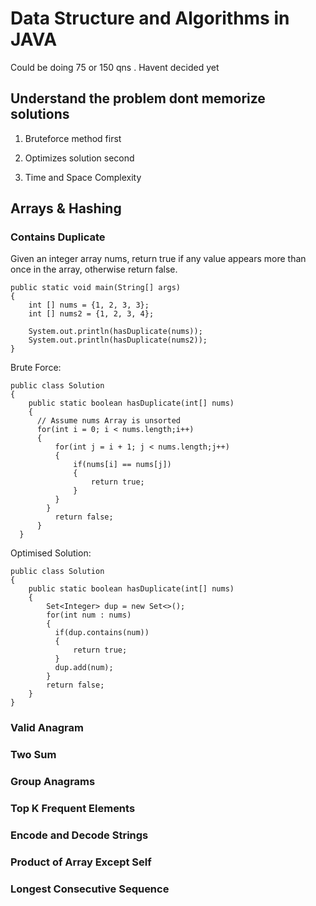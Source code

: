 # Data Structure and Algorithms in JAVA
Could be doing 75 or 150 qns . Havent decided yet
## Understand the problem dont memorize solutions

1.  Bruteforce method first

2.  Optimizes solution second 

3.  Time and Space Complexity

## Arrays & Hashing
### Contains Duplicate
Given an integer array nums, return true if any value appears more than once in the array,
otherwise return false.

    public static void main(String[] args)
	{
		int [] nums = {1, 2, 3, 3};
		int [] nums2 = {1, 2, 3, 4};
		
		System.out.println(hasDuplicate(nums));
		System.out.println(hasDuplicate(nums2));
	}


Brute Force:

    public class Solution
    {
        public static boolean hasDuplicate(int[] nums)
        {
          // Assume nums Array is unsorted
          for(int i = 0; i < nums.length;i++)
          {
              for(int j = i + 1; j < nums.length;j++)
              {
                  if(nums[i] == nums[j])
                  {
                      return true;
                  }
              }
            }
              return false;
          }        
      }
             
Optimised Solution: 

    public class Solution 
    {
        public static boolean hasDuplicate(int[] nums)
        {
            Set<Integer> dup = new Set<>();
            for(int num : nums)
            {
              if(dup.contains(num))
              {
                  return true;
              }
              dup.add(num);
            }
            return false;
        }
    }

### Valid Anagram
### Two Sum 
### Group Anagrams
### Top K Frequent Elements 
### Encode and Decode Strings 
### Product of Array Except Self 
### Longest Consecutive Sequence  










